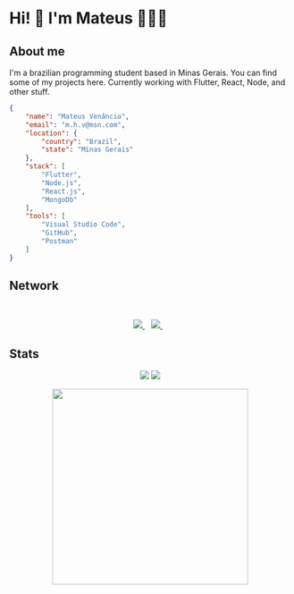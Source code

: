 # Hi! 👋 I'm Mateus 👨🏻‍💻

## About me

I'm a brazilian programming student based in Minas Gerais. You can find some of my projects here. Currently working with Flutter, React, Node, and other stuff.

```json
{
    "name": "Mateus Venâncio",
    "email": "m.h.v@msn.com",
    "location": {
        "country": "Brazil",
        "state": "Minas Gerais"
    },
    "stack": [
        "Flutter",
        "Node.js",
        "React.js",
        "MongoDb"
    ],
    "tools": [
        "Visual Studio Code",
        "GitHub",
        "Postman"
    ]
}
```



## Network
<br>
<p align='center'>
  <a href="https://www.linkedin.com/in/mateushvenancio/">
    <img src="https://img.shields.io/badge/linkedin-%230077B5.svg?&style=for-the-badge&logo=linkedin&logoColor=white" />
  </a>&nbsp;&nbsp;
  <a href="https://instagram.com/mateushvenancio">
    <img src="https://img.shields.io/badge/instagram-%23E4405F.svg?&style=for-the-badge&logo=instagram&logoColor=white" />        
  </a>&nbsp;&nbsp;


</p>

## Stats

<p align='center'>
<!-- <a href="#"><img src="https://badges.pufler.dev/visits/mateushvenancio/mateushvenancio"></a> -->
<a href="#"><img src="https://badges.pufler.dev/years/mateushvenancio"></a>
<a href="#"><img src="https://badges.pufler.dev/commits/all/mateushvenancio"></a>
</p>

<p align='center'>
<a href="#"><img src="https://github-readme-stats.vercel.app/api?username=mateushvenancio&show_icons=true&count_private=true&theme=dark" width="350"></a>
</p>